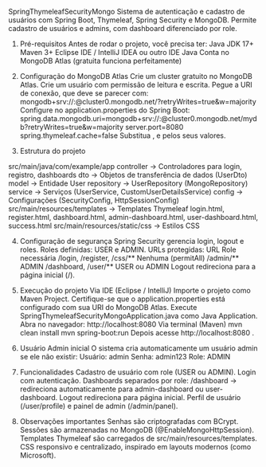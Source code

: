 SpringThymeleafSecurityMongo
Sistema de autenticação e cadastro de usuários com Spring Boot, Thymeleaf, Spring Security e MongoDB. Permite cadastro de usuários e admins, com dashboard diferenciado por role.

1. Pré-requisitos
Antes de rodar o projeto, você precisa ter:
Java JDK 17+
Maven 3+
Eclipse IDE / IntelliJ IDEA
 ou outro IDE Java
Conta no MongoDB Atlas
 (gratuita funciona perfeitamente)

2. Configuração do MongoDB Atlas
Crie um cluster gratuito no MongoDB Atlas.
Crie um usuário com permissão de leitura e escrita.
Pegue a URI de conexão, que deve se parecer com:
mongodb+srv://<usuario>:<senha>@cluster0.mongodb.net/<nomeDoBanco>?retryWrites=true&w=majority
Configure no application.properties do Spring Boot:
spring.data.mongodb.uri=mongodb+srv://<usuario>:<senha>@cluster0.mongodb.net/mydb?retryWrites=true&w=majority
server.port=8080
spring.thymeleaf.cache=false
Substitua <usuario>, <senha> e <nomeDoBanco> pelos seus valores.

3. Estrutura do projeto

src/main/java/com/example/app
controller → Controladores para login, registro, dashboards
dto → Objetos de transferência de dados (UserDto)
model → Entidade User
repository → UserRepository (MongoRepository)
service → Serviços (UserService, CustomUserDetailsService)
config → Configurações (SecurityConfig, HttpSessionConfig)
src/main/resources/templates → Templates Thymeleaf
login.html, register.html, dashboard.html, admin-dashboard.html, user-dashboard.html, success.html
src/main/resources/static/css → Estilos CSS

4. Configuração de segurança
Spring Security gerencia login, logout e roles.
Roles definidas: USER e ADMIN.
URLs protegidas:
URL	Role necessária
/login, /register, /css/**	Nenhuma (permitAll)
/admin/**	ADMIN
/dashboard, /user/**	USER ou ADMIN
Logout redireciona para a página inicial (/).

5. Execução do projeto
Via IDE (Eclipse / IntelliJ)
Importe o projeto como Maven Project.
Certifique-se que o application.properties está configurado com sua URI do MongoDB Atlas.
Execute SpringThymeleafSecurityMongoApplication.java como Java Application.
Abra no navegador: http://localhost:8080
Via terminal (Maven)
mvn clean install
mvn spring-boot:run
Depois acesse http://localhost:8080
.

6. Usuário Admin inicial
O sistema cria automaticamente um usuário admin se ele não existir:
Usuário: admin
Senha: admin123
Role: ADMIN

7. Funcionalidades
Cadastro de usuário com role (USER ou ADMIN).
Login com autenticação.
Dashboards separados por role:
/dashboard → redireciona automaticamente para admin-dashboard ou user-dashboard.
Logout redireciona para página inicial.
Perfil de usuário (/user/profile) e painel de admin (/admin/panel).

8. Observações importantes
Senhas são criptografadas com BCrypt.
Sessões são armazenadas no MongoDB (@EnableMongoHttpSession).
Templates Thymeleaf são carregados de src/main/resources/templates.
CSS responsivo e centralizado, inspirado em layouts modernos (como Microsoft).
